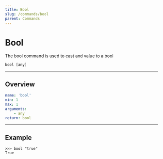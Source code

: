 ```yaml
---
title: Bool
slug: /commands/bool
parent: Commands
---
```


# Bool
The bool command is used to cast and value to a bool
```
bool [any]
```
---
## Overview
```yaml
name: 'bool'
min: 1
max: 1
arguments:
    - any
return: bool
```
---
## Example 
```
>>> bool "true"
True
```
